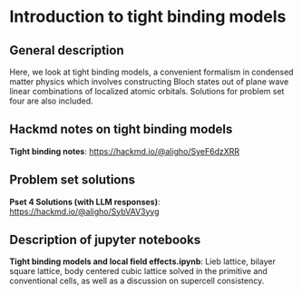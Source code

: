 # Introduction to tight binding models

## General description
Here, we look at tight binding models, a convenient formalism in condensed matter physics which involves constructing Bloch states out of plane wave linear combinations of localized atomic orbitals. Solutions for problem set four
are also included. 

## Hackmd notes on tight binding models
  
  **Tight binding notes**: 
      https://hackmd.io/@aligho/SyeF6dzXRR 

## Problem set solutions

  **Pset 4 Solutions (with LLM responses)**: 
    https://hackmd.io/@aligho/SybVAV3yyg

## Description of jupyter notebooks

  **Tight binding models and local field effects.ipynb**: Lieb lattice, bilayer square lattice, body centered cubic lattice solved in the primitive and conventional cells, as well as a discussion on supercell consistency. 
